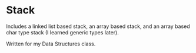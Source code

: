# Stack

Includes a linked list based stack, an array based stack, and an array based char type stack 
(I learned generic types later).

Written for my Data Structures class.

